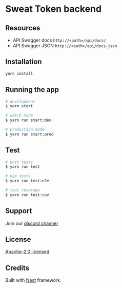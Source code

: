 # Sweat Token backend


## Resources

- API Swagger docs `http://<path>/api/docs/`
- API Swagger JSON `http://<path>/api/docs-json`

## Installation

```bash
yarn install
```

## Running the app

```bash
# development
$ yarn start

# watch mode
$ yarn run start:dev

# production mode
$ yarn run start:prod
```

## Test

```bash
# unit tests
$ yarn run test

# e2e tests
$ yarn run test:e2e

# test coverage
$ yarn run test:cov
```

## Support

Join our [discord channel](https://discord.com/channels/962821474777972786/964949121804959774)

## License

[Apache-2.0 licensed](LICENSE).


## Credits
Built with [Nest](https://github.com/nestjs/nest) framework.
